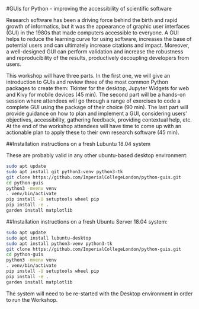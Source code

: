 #GUIs for Python - improving the accessibility of scientific software 
 
Research software has been a driving force behind the birth and rapid growth of informatics, but it was the appearance of graphic user interfaces (GUI) in the 1980s that made computers accessible to everyone. A GUI helps to reduce the learning curve for using software, increases the base of potential users and can ultimately increase citations and impact. Moreover, a well-designed GUI can perform validation and increase the robustness and reproducibility of the results, productively decoupling developers from users. 
 
This workshop will have three parts. In the first one, we will give an introduction to GUIs and review three of the most common Python packages to create them: Tkinter for the desktop, Jupyter Widgets for web and Kivy for mobile devices (45 min). The second part will be a hands-on session where attendees will go through a range of exercises to code a complete GUI using the package of their choice (90 min). The last part will provide guidance on how to plan and implement a GUI, considering users’ objectives, accessibility, gathering feedback, providing contextual help, etc. At the end of the workshop attendees will have time to come up with an actionable plan to apply these to their own research software (45 min). 

##Installation instructions on a fresh Lubuntu 18.04 system

These are probably valid in any other ubuntu-based desktop environment:

```bash
sudo apt update
sudo apt install git python3-venv python3-tk
git clone https://github.com/ImperialCollegeLondon/python-guis.git
cd python-guis
python3 -mvenv venv
. venv/bin/activate
pip install -U setuptools wheel pip
pip install -e .
garden install matplotlib
```

##Installation instructions on a fresh Ubuntu Server 18.04 system:

```bash
sudo apt update
sudo apt install lubuntu-desktop
sudo apt install python3-venv python3-tk
git clone https://github.com/ImperialCollegeLondon/python-guis.git
cd python-guis
python3 -mvenv venv
. venv/bin/activate
pip install -U setuptools wheel pip
pip install -e .
garden install matplotlib
```

The system will need to be re-started with the Desktop environment in order to run the Workshop. 